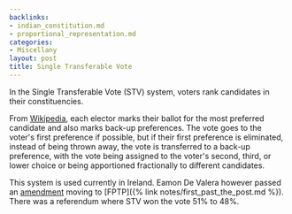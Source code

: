 ```yaml
---
backlinks:
- indian_constitution.md
- proportional_representation.md
categories:
- Miscellany
layout: post
title: Single Transferable Vote
---
```


In the Single Transferable Vote (STV) system, voters rank candidates in their constituencies.

From [Wikipedia](https://en.wikipedia.org/wiki/Single_transferable_vote),
each elector marks their ballot for the most preferred candidate and
also marks back-up preferences. The vote goes to the voter's first preference if possible,
but if their first preference is eliminated, instead of being thrown away,
the vote is transferred to a back-up preference, with the vote being assigned
to the voter's second, third, or lower choice or being apportioned
fractionally to different candidates.

This system is used currently in Ireland. Eamon De Valera however passed an
[amendment](https://en.wikipedia.org/wiki/Third_Amendment_of_the_Constitution_Bill_1958)
moving to [FPTP]({% link notes/first_past_the_post.md %}). There was a referendum
where STV won the vote 51% to 48%.